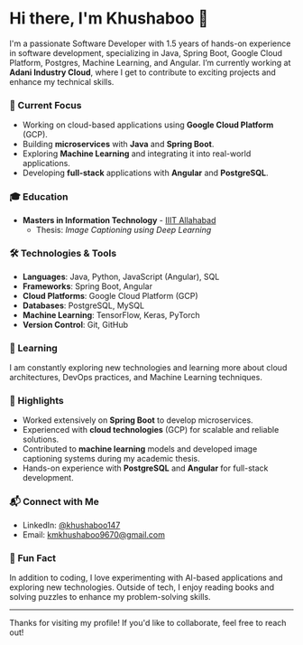 # Hi there, I'm Khushaboo 👋

I'm a passionate Software Developer with 1.5 years of hands-on experience in software development, specializing in Java, Spring Boot, Google Cloud Platform, Postgres, Machine Learning, and Angular. I’m currently working at **Adani Industry Cloud**, where I get to contribute to exciting projects and enhance my technical skills.

### 💼 Current Focus
- Working on cloud-based applications using **Google Cloud Platform** (GCP).
- Building **microservices** with **Java** and **Spring Boot**.
- Exploring **Machine Learning** and integrating it into real-world applications.
- Developing **full-stack** applications with **Angular** and **PostgreSQL**.

### 🎓 Education
- **Masters in Information Technology** - [IIIT Allahabad](https://www.iiita.ac.in/)
    - Thesis: _Image Captioning using Deep Learning_

### 🛠️ Technologies & Tools
- **Languages**: Java, Python, JavaScript (Angular), SQL
- **Frameworks**: Spring Boot, Angular
- **Cloud Platforms**: Google Cloud Platform (GCP)
- **Databases**: PostgreSQL, MySQL
- **Machine Learning**: TensorFlow, Keras, PyTorch
- **Version Control**: Git, GitHub

### 🌱 Learning
I am constantly exploring new technologies and learning more about cloud architectures, DevOps practices, and Machine Learning techniques.

### 📌 Highlights
- Worked extensively on **Spring Boot** to develop microservices.
- Experienced with **cloud technologies** (GCP) for scalable and reliable solutions.
- Contributed to **machine learning** models and developed image captioning systems during my academic thesis.
- Hands-on experience with **PostgreSQL** and **Angular** for full-stack development.

### 📬 Connect with Me
- LinkedIn: [@khushaboo147](https://www.linkedin.com/in/khushaboo147/)
- Email: [kmkhushaboo9670@gmail.com](kmkhushaboo9670@gmail.com)
  
### 🌟 Fun Fact
In addition to coding, I love experimenting with AI-based applications and exploring new technologies. Outside of tech, I enjoy reading books and solving puzzles to enhance my problem-solving skills.

---

Thanks for visiting my profile! If you'd like to collaborate, feel free to reach out!


